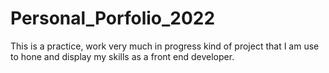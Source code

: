 # Personal_Porfolio_2022
This is a practice, work very much in progress kind of project that I am use to hone and display my skills as a front end developer.
